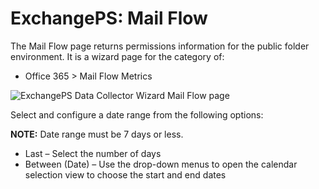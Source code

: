 # ExchangePS: Mail Flow

The Mail Flow page returns permissions information for the public folder environment. It is a wizard
page for the category of:

- Office 365 > Mail Flow Metrics

![ExchangePS Data Collector Wizard Mail Flow page](/img/product_docs/accessanalyzer/11.6/accessanalyzer/admin/datacollector/exchangeps/mailflow.webp)

Select and configure a date range from the following options:

**NOTE:** Date range must be 7 days or less.

- Last – Select the number of days
- Between (Date) – Use the drop-down menus to open the calendar selection view to choose the start
  and end dates
